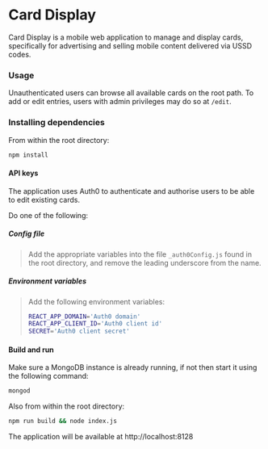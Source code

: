 # Card Display

Card Display is a mobile web application to manage and display cards, specifically for advertising and selling mobile content delivered via USSD codes.

### Usage
Unauthenticated users can browse all available cards on the root path. To add or edit entries, users with admin privileges may do so at `/edit`.

### Installing dependencies
From within the root directory:
```sh
npm install
```

#### API keys
The application uses Auth0 to authenticate and authorise users to be able to edit existing cards.

Do one of the following:

##### Config file
>Add the appropriate variables into the file `_auth0Config.js` found in the root directory, and remove the leading underscore from the name.

##### Environment variables
>Add the following environment variables:
>``` sh
>REACT_APP_DOMAIN='Auth0 domain'
>REACT_APP_CLIENT_ID='Auth0 client id'
>SECRET='Auth0 client secret'
>```

#### Build and run

Make sure a MongoDB instance is already running, if not then start it using the following command:

```sh
mongod
```

Also from within the root directory:
```sh
npm run build && node index.js
```

The application will be available at http://localhost:8128
